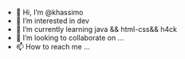 - 👋 Hi, I’m @khassimo
- 👀 I’m interested in dev
- 🌱 I’m currently learning java && html-css&& h4ck
- 💞️ I’m looking to collaborate on ...
- 📫 How to reach me ...

<!---
khassimo/khassimo is a ✨ special ✨ repository because its `README.md` (this file) appears on your GitHub profile.
You can click the Preview link to take a look at your changes.
--->
